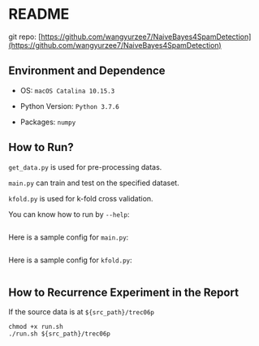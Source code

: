 # README

git repo: [https://github.com/wangyurzee7/NaiveBayes4SpamDetection](https://github.com/wangyurzee7/NaiveBayes4SpamDetection)

## Environment and Dependence

* OS: `macOS Catalina 10.15.3`

* Python Version: `Python 3.7.6`

* Packages: `numpy`

## How to Run?

`get_data.py` is used for pre-processing datas.

`main.py` can train and test on the specified dataset.

`kfold.py` is used for k-fold cross validation.

You can know how to run by `--help`:

```

```

Here is a sample config for `main.py`:

```

```

Here is a sample config for `kfold.py`:

```

```

## How to Recurrence Experiment in the Report

If the source data is at `${src_path}/trec06p`

```
chmod +x run.sh
./run.sh ${src_path}/trec06p
```

